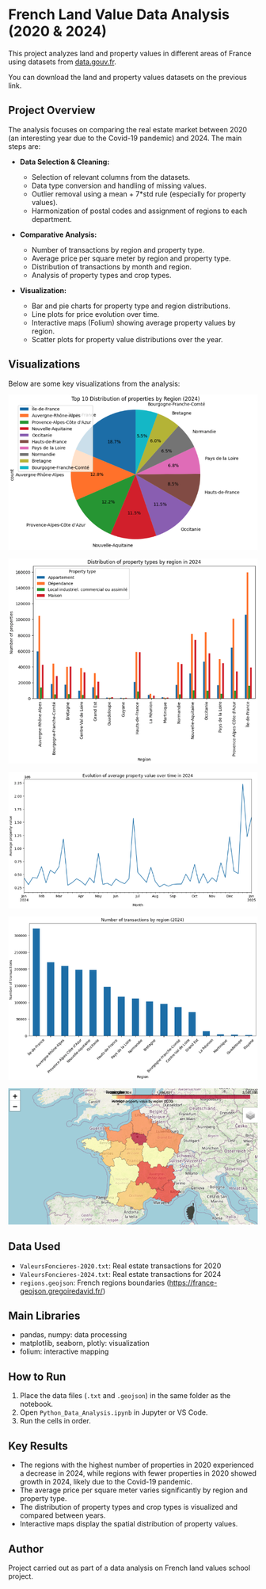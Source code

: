 # French Land Value Data Analysis (2020 & 2024)

This project analyzes land and property values in different areas of France using datasets from [data.gouv.fr](https://www.data.gouv.fr/fr/datasets/demandes-de-valeurs-foncieres/).

You can download the land and property values datasets on the previous link. 

## Project Overview

The analysis focuses on comparing the real estate market between 2020 (an interesting year due to the Covid-19 pandemic) and 2024. The main steps are:

- **Data Selection & Cleaning:**  
  - Selection of relevant columns from the datasets.
  - Data type conversion and handling of missing values.
  - Outlier removal using a mean + 7*std rule (especially for property values).
  - Harmonization of postal codes and assignment of regions to each department.

- **Comparative Analysis:**  
  - Number of transactions by region and property type.
  - Average price per square meter by region and property type.
  - Distribution of transactions by month and region.
  - Analysis of property types and crop types.

- **Visualization:**  
  - Bar and pie charts for property type and region distributions.
  - Line plots for price evolution over time.
  - Interactive maps (Folium) showing average property values by region.
  - Scatter plots for property value distributions over the year.

## Visualizations

Below are some key visualizations from the analysis:

![Visualization 1](Vizu%201.png)

![Visualization 2](Vizu%202.png)

![Visualization 3](Vizu%203.png)

![Visualization 4](Vizu%204.png)

![Visualization 5](Vizu%205.png)

## Data Used

- `ValeursFoncieres-2020.txt`: Real estate transactions for 2020
- `ValeursFoncieres-2024.txt`: Real estate transactions for 2024
- `regions.geojson`: French regions boundaries (https://france-geojson.gregoiredavid.fr/)

## Main Libraries

- pandas, numpy: data processing
- matplotlib, seaborn, plotly: visualization
- folium: interactive mapping

## How to Run

1. Place the data files (`.txt` and `.geojson`) in the same folder as the notebook.
2. Open `Python_Data_Analysis.ipynb` in Jupyter or VS Code.
3. Run the cells in order.

## Key Results

- The regions with the highest number of properties in 2020 experienced a decrease in 2024, while regions with fewer properties in 2020 showed growth in 2024, likely due to the Covid-19 pandemic.
- The average price per square meter varies significantly by region and property type.
- The distribution of property types and crop types is visualized and compared between years.
- Interactive maps display the spatial distribution of property values.

## Author

Project carried out as part of a data analysis on French land values school project.
